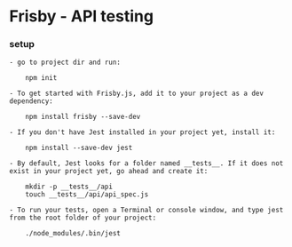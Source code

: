 # Frisby - API testing

### setup

	- go to project dir and run:

		npm init

	- To get started with Frisby.js, add it to your project as a dev dependency:

    	npm install frisby --save-dev

    - If you don't have Jest installed in your project yet, install it:

        npm install --save-dev jest

    - By default, Jest looks for a folder named __tests__. If it does not exist in your project yet, go ahead and create it:

        mkdir -p __tests__/api
        touch __tests__/api/api_spec.js

    - To run your tests, open a Terminal or console window, and type jest from the root folder of your project:

        ./node_modules/.bin/jest